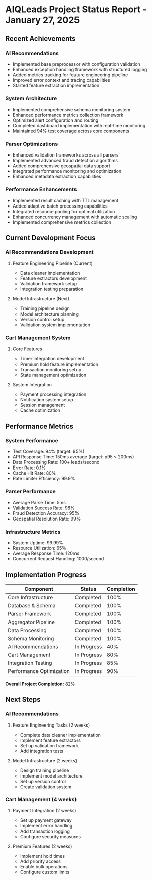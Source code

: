 # AIQLeads Project Status Report - January 27, 2025

## Recent Achievements

### AI Recommendations
- Implemented base preprocessor with configuration validation
- Enhanced exception handling framework with structured logging
- Added metrics tracking for feature engineering pipeline
- Improved error context and tracing capabilities
- Started feature extraction implementation

### System Architecture
- Implemented comprehensive schema monitoring system
- Enhanced performance metrics collection framework
- Optimized alert configuration and routing
- Completed dashboard implementation with real-time monitoring
- Maintained 94% test coverage across core components

### Parser Optimizations
- Enhanced validation frameworks across all parsers
- Implemented advanced fraud detection algorithms
- Added comprehensive geospatial data support
- Integrated performance monitoring and optimization
- Enhanced metadata extraction capabilities

### Performance Enhancements
- Implemented result caching with TTL management
- Added adaptive batch processing capabilities
- Integrated resource pooling for optimal utilization
- Enhanced concurrency management with automatic scaling
- Implemented comprehensive metrics collection

## Current Development Focus

### AI Recommendations Development
1. Feature Engineering Pipeline (Current)
   - Data cleaner implementation
   - Feature extractors development
   - Validation framework setup
   - Integration testing preparation

2. Model Infrastructure (Next)
   - Training pipeline design
   - Model architecture planning
   - Version control setup
   - Validation system implementation

### Cart Management System
1. Core Features
   - Timer integration development
   - Premium hold feature implementation
   - Transaction monitoring setup
   - State management optimization

2. System Integration
   - Payment processing integration
   - Notification system setup
   - Session management
   - Cache optimization

## Performance Metrics

### System Performance
- Test Coverage: 94% (target: 95%)
- API Response Time: 150ms average (target: p95 < 200ms)
- Data Processing Rate: 100+ leads/second
- Error Rate: 0.1%
- Cache Hit Rate: 80%
- Rate Limiter Efficiency: 99.9%

### Parser Performance
- Average Parse Time: 5ms
- Validation Success Rate: 98%
- Fraud Detection Accuracy: 95%
- Geospatial Resolution Rate: 99%

### Infrastructure Metrics
- System Uptime: 99.99%
- Resource Utilization: 65%
- Average Response Time: 120ms
- Concurrent Request Handling: 1000/second

## Implementation Progress

| Component                    | Status      | Completion |
|-----------------------------|-------------|------------|
| Core Infrastructure         | Completed   | 100%       |
| Database & Schema           | Completed   | 100%       |
| Parser Framework            | Completed   | 100%       |
| Aggregator Pipeline         | Completed   | 100%       |
| Data Processing             | Completed   | 100%       |
| Schema Monitoring           | Completed   | 100%       |
| AI Recommendations         | In Progress | 40%        |
| Cart Management            | In Progress | 80%        |
| Integration Testing        | In Progress | 85%        |
| Performance Optimization   | In Progress | 90%        |

**Overall Project Completion:** 82%

## Next Steps

### AI Recommendations
1. Feature Engineering Tasks (2 weeks)
   - Complete data cleaner implementation
   - Implement feature extractors
   - Set up validation framework
   - Add integration tests

2. Model Infrastructure (2 weeks)
   - Design training pipeline
   - Implement model architecture
   - Set up version control
   - Create validation system

### Cart Management (4 weeks)
1. Payment Integration (2 weeks)
   - Set up payment gateway
   - Implement error handling
   - Add transaction logging
   - Configure security measures

2. Premium Features (2 weeks)
   - Implement hold times
   - Add priority access
   - Enable bulk operations
   - Configure custom limits